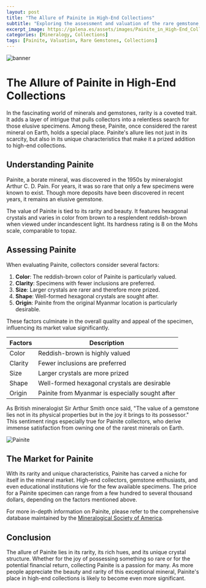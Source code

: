 ```yaml
---
layout: post
title: "The Allure of Painite in High-End Collections"
subtitle: "Exploring the assessment and valuation of the rare gemstone, Painite, in luxury mineral collections."
excerpt_image: https://galena.es/assets/images/Painite_in_High-End_Collections.png
categories: [Mineralogy, Collections]
tags: [Painite, Valuation, Rare Gemstones, Collections]
---
```


![banner](https://galena.es/assets/images/Painite_in_High-End_Collections.png "A close-up image of a rare Painite specimen displayed in a luxurious collection, highlighting its unique crystal structure and rich color, with a soft-focus background featuring geological tools and reference books for mineral assessment.")

# The Allure of Painite in High-End Collections

In the fascinating world of minerals and gemstones, rarity is a coveted trait. It adds a layer of intrigue that pulls collectors into a relentless search for those elusive specimens. Among these, Painite, once considered the rarest mineral on Earth, holds a special place. Painite's allure lies not just in its scarcity, but also in its unique characteristics that make it a prized addition to high-end collections.

## Understanding Painite

Painite, a borate mineral, was discovered in the 1950s by mineralogist Arthur C. D. Pain. For years, it was so rare that only a few specimens were known to exist. Though more deposits have been discovered in recent years, it remains an elusive gemstone.

The value of Painite is tied to its rarity and beauty. It features hexagonal crystals and varies in color from brown to a resplendent reddish-brown when viewed under incandescent light. Its hardness rating is 8 on the Mohs scale, comparable to topaz.

## Assessing Painite

When evaluating Painite, collectors consider several factors:

1. **Color**: The reddish-brown color of Painite is particularly valued.
2. **Clarity**: Specimens with fewer inclusions are preferred.
3. **Size**: Larger crystals are rarer and therefore more prized.
4. **Shape**: Well-formed hexagonal crystals are sought after.
5. **Origin**: Painite from the original Myanmar location is particularly desirable.

These factors culminate in the overall quality and appeal of the specimen, influencing its market value significantly.

|Factors|Description|
|---|---|
|Color|Reddish-brown is highly valued|
|Clarity|Fewer inclusions are preferred|
|Size|Larger crystals are more prized|
|Shape|Well-formed hexagonal crystals are desirable|
|Origin|Painite from Myanmar is especially sought after|

As British mineralogist Sir Arthur Smith once said, "The value of a gemstone lies not in its physical properties but in the joy it brings to its possessor." This sentiment rings especially true for Painite collectors, who derive immense satisfaction from owning one of the rarest minerals on Earth.

![Painite](https://galena.es/assets/images/Painite_in_High-End_Collections.png "A stunning specimen of Painite, its reddish-brown crystals catching the light to reveal their rich color and intricate structure.")

## The Market for Painite

With its rarity and unique characteristics, Painite has carved a niche for itself in the mineral market. High-end collectors, gemstone enthusiasts, and even educational institutions vie for the few available specimens. The price for a Painite specimen can range from a few hundred to several thousand dollars, depending on the factors mentioned above.

For more in-depth information on Painite, please refer to the comprehensive database maintained by the [Mineralogical Society of America](https://www.minsocam.org/).

## Conclusion

The allure of Painite lies in its rarity, its rich hues, and its unique crystal structure. Whether for the joy of possessing something so rare or for the potential financial return, collecting Painite is a passion for many. As more people appreciate the beauty and rarity of this exceptional mineral, Painite's place in high-end collections is likely to become even more significant.